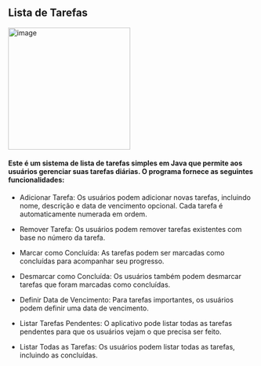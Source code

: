## Lista de Tarefas

<img width="249" alt="image" src="https://github.com/LaryssaGabi/Lista-De-Tarefas/assets/111398446/edde8c1c-4815-4b6e-819e-cc1f2fc240c5">

#### Este é um sistema de lista de tarefas simples em Java que permite aos usuários gerenciar suas tarefas diárias. O programa fornece as seguintes funcionalidades:

* Adicionar Tarefa: Os usuários podem adicionar novas tarefas, incluindo nome, descrição e data de vencimento opcional. Cada tarefa é automaticamente numerada em ordem.

* Remover Tarefa: Os usuários podem remover tarefas existentes com base no número da tarefa.

* Marcar como Concluída: As tarefas podem ser marcadas como concluídas para acompanhar seu progresso.

* Desmarcar como Concluída: Os usuários também podem desmarcar tarefas que foram marcadas como concluídas.

* Definir Data de Vencimento: Para tarefas importantes, os usuários podem definir uma data de vencimento.

* Listar Tarefas Pendentes: O aplicativo pode listar todas as tarefas pendentes para que os usuários vejam o que precisa ser feito.

* Listar Todas as Tarefas: Os usuários podem listar todas as tarefas, incluindo as concluídas.
